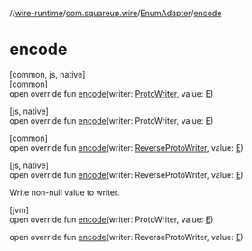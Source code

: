 //[wire-runtime](../../../index.md)/[com.squareup.wire](../index.md)/[EnumAdapter](index.md)/[encode](encode.md)

# encode

[common, js, native]\
[common]\
open override fun [encode](encode.md)(writer: [ProtoWriter](../-proto-writer/index.md), value: [E](index.md))

[js, native]\
open override fun [encode](encode.md)(writer: ProtoWriter, value: [E](index.md))

[common]\
open override fun [encode](encode.md)(writer: [ReverseProtoWriter](../-reverse-proto-writer/index.md), value: [E](index.md))

[js, native]\
open override fun [encode](encode.md)(writer: ReverseProtoWriter, value: [E](index.md))

Write non-null value to writer.

[jvm]\
open override fun [encode](encode.md)(writer: ProtoWriter, value: [E](index.md))

open override fun [encode](encode.md)(writer: ReverseProtoWriter, value: [E](index.md))
